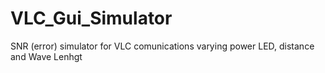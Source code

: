 # VLC_Gui_Simulator
SNR (error) simulator for VLC comunications  varying power LED, distance and Wave Lenhgt
